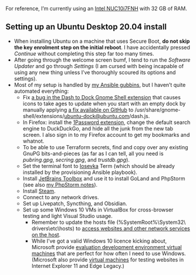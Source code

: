 <!---
  # This file is distributed under the Creative Commons Attribution 4.0
  # International License. To view a copy of this license, please visit
  # <http://creativecommons.org/licenses/by/4.0/>.

  collections: 'notes'
  description: Read Damien Dart's notes on setting up his development environment.
  title: Personal Development Environment Notes
  twigTemplate: .templates/base-note.html.twig
--->

For reference, I’m currently using an [Intel NUC10i7FNH][] with 32 GB of
RAM.

[Intel NUC10i7FNH]: <https://www.intel.co.uk/content/www/uk/en/products/boards-kits/nuc/kits/nuc10i7fnh.html>


## Setting up an Ubuntu Desktop 20.04 install

-   When installing Ubuntu on a machine that uses Secure Boot, **do not
    skip the key enrolment step on the initial reboot**. I have
    accidentally pressed *Continue* without completing this step far too
    many times.
-   After going through the welcome screen bumf, I tend to run the
    *Software Updater* and go through *Settings* (I am cursed with being
    incapable of using any new thing unless I’ve thoroughly scoured its
    options and settings).
-   Most of my setup is handled by [my Ansible gubbins][], but I haven’t
    quite automated everything:
    -   Fix [a bug in the Dash to Dock Gnome Shell extension][] that
        causes icons to take ages to update when you start with an empty
        dock by manually applying [a fix available on GitHub][] to <span
        class="os-menu-item">/usr/<wbr>share/<wbr>gnome-shell/<wbr>extensions/<wbr>ubuntu-dock@ubuntu.com/<wbr>dash.js</span>.
    -   In Firefox: install the [1Password extension][], change the
        default search engine to DuckDuckGo, and hide all the junk from
        the new tab screen. I also sign in to my Firefox account to get
        my bookmarks and whatnot.
    -   To be able to use Terraform secrets, find and copy over any
        existing GnuPG bits-and-pieces (as far as I can tell, all you
        need is *pubring.gpg*, *secring.gpg*, and *trustdb.gpg*).
    -   Set the terminal font to [Iosevka][] Term (which should be
        already installed by the provisioning Ansible playbook).
    -   Install [JetBrains Toolbox][] and use it to install GoLand and
        PhpStorm (see also [my PhpStorm notes][]).
    -   Install [Steam][].
    -   Connect to any network drives.
    -   Set up Livepatch, Syncthing, and Obsidian.
    -   Set up some Windows 10 VMs in VirtualBox for cross-browser
        testing and light Visual Studio usage.
        -   Remember to update the hosts file (<span
            class="os-menu-item">%SystemRoot%\\<wbr>System32\\<wbr>drivers\\<wbr>etc\\<wbr>hosts</span>)
            to [access websites and other network services on the
            host][].
        -   While I’ve got a valid Windows 10 licence kicking about,
            Microsoft provide [evaluation development environment
            virtual machines][] that are perfect for how often I need to
            use Windows. (Microsoft also provide [virtual machines][]
            for testing websites in Internet Explorer 11 and Edge
            Legacy.)

  [my Ansible gubbins]: <https://www.robotinaponcho.net/git/#setup>
  [a bug in the Dash to Dock Gnome Shell extension]: <https://github.com/micheleg/dash-to-dock/issues/1188>
  [a fix available on GitHub]: <https://github.com/micheleg/dash-to-dock/pull/1222/commits/3c44ea483f333fef12e6a805cd43d2a2439e5fb0>
  [1Password extension]: <https://1password.com/downloads/linux/#browsers>
  [Iosevka]: <https://typeof.net/Iosevka/>
  [JetBrains Toolbox]: <https://www.jetbrains.com/help/phpstorm/installation-guide.html#toolbox>
  [my PhpStorm notes]: <https://www.robotinaponcho.net/notes/phpstorm>
  [Steam]: <https://github.com/ValveSoftware/steam-for-linux>
  [access websites and other network services on the host]: <http://www.virtualbox.org/manual/ch06.html#network_nat>
  [evaluation development environment virtual machines]: <https://developer.microsoft.com/en-us/windows/downloads/virtual-machines/>
  [virtual machines]: <https://developer.microsoft.com/en-us/microsoft-edge/tools/vms/>
